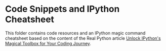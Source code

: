 # Code Snippets and IPython Cheatsheet

This folder contains code resources and an IPython magic command cheatsheet based on the content of the Real Python article [Unlock IPython's Magical Toolbox for Your Coding Journey](https://realpython.com/ipython-interactive-python-shell/).
